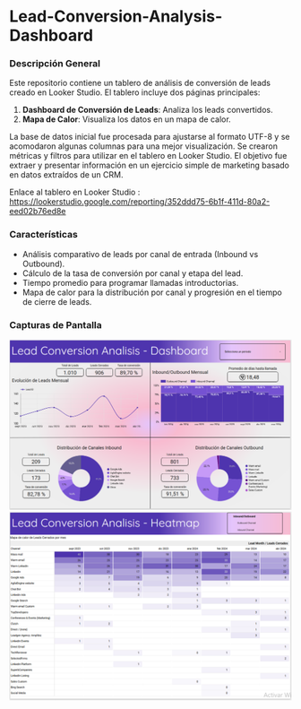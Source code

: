 # Lead-Conversion-Analysis-Dashboard

### Descripción General
Este repositorio contiene un tablero de análisis de conversión de leads creado en Looker Studio. El tablero incluye dos páginas principales:
1. **Dashboard de Conversión de Leads**: Analiza los leads convertidos.
2. **Mapa de Calor**: Visualiza los datos en un mapa de calor.

La base de datos inicial fue procesada para ajustarse al formato UTF-8 y se acomodaron algunas columnas para una mejor visualización. Se crearon métricas y filtros para utilizar en el tablero en Looker Studio. El objetivo fue extraer y presentar información en un ejercicio simple de marketing basado en datos extraídos de un CRM.

Enlace al tablero en Looker Studio : https://lookerstudio.google.com/reporting/352ddd75-6b1f-411d-80a2-eed02b76ed8e

### Características
- Análisis comparativo de leads por canal de entrada (Inbound vs Outbound).
- Cálculo de la tasa de conversión por canal y etapa del lead.
- Tiempo promedio para programar llamadas introductorias.
- Mapa de calor para la distribución por canal y progresión en el tiempo de cierre de leads.

### Capturas de Pantalla
![Dashboard](Lead%20Conversion%20Analysis%20Dashboard.PNG)
![Heatmap](Lead%20Conversion%20Analysis%20Heatmap.PNG)

